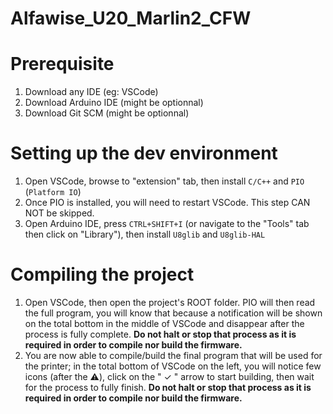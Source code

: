 # Alfawise_U20_Marlin2_CFW

# Prerequisite

1. Download any IDE (eg: VSCode)
2. Download Arduino IDE (might be optionnal)
3. Download Git SCM (might be optionnal)

# Setting up the dev environment

1. Open VSCode, browse to "extension" tab, then install `C/C++` and `PIO` (`Platform IO`)
2. Once PIO is installed, you will need to restart VSCode. This step CAN NOT be skipped.
3. Open Arduino IDE, press `CTRL+SHIFT+I` (or navigate to the "Tools" tab then click on "Library"), then install `U8glib` and `U8glib-HAL`

# Compiling the project

1. Open VSCode, then open the project's ROOT folder. PIO will then read the full program, you will know that because a notification will be shown on the total bottom in the middle of VSCode and disappear after the process is fully complete.
**Do not halt or stop that process as it is required in order to compile nor build the firmware.**
2. You are now able to compile/build the final program that will be used for the printer; in the total bottom of VSCode on the left, you will notice few icons (after the ⚠️), click on the " ✓ " arrow to start building, then wait for the process to fully finish.
**Do not halt or stop that process as it is required in order to compile nor build the firmware.**
